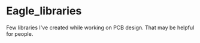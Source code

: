 # Eagle_libraries
Few libraries I've created while working on PCB design. That may be helpful for people.
